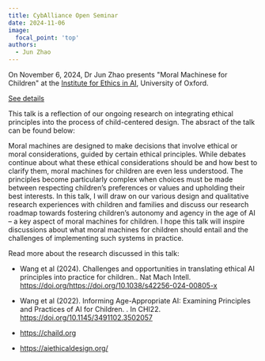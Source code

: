 ```yaml
---
title: CybAlliance Open Seminar
date: 2024-11-06
image:
  focal_point: 'top'
authors:
  - Jun Zhao
---
```



On November 6, 2024, Dr Jun Zhao presents "Moral Machinese for Children" at the [Institute for Ethics in AI](https://www.oxford-aiethics.ox.ac.uk/), University of Oxford.

[See details](https://www.oxford-aiethics.ox.ac.uk/ethics-ai-lunchtime-research-seminar-moral-machines-children?utm_source=newsletter&utm_medium=email&utm_campaign=institute_for_ethics_in_ai_newsletter&utm_term=2024-12-11)


This talk is a reflection of our ongoing research on integrating ethical principles into the process of child-centered design. The absract of the talk can be found below:

Moral machines are designed to make decisions that involve ethical or moral considerations, guided by certain ethical principles. While debates continue about what these ethical considerations should be and how best to clarify them, moral machines for children are even less understood. The principles become particularly complex when choices must be made between respecting children’s preferences or values and upholding their best interests. In this talk, I will draw on our various design and qualitative research experiences with children and families and discuss our research roadmap towards fostering children’s autonomy and agency in the age of AI – a key aspect of moral machines for children. I hope this talk will inspire discussions about what moral machines for children should entail and the challenges of implementing such systems in practice. 


Read more about the research discussed in this talk:

- Wang et al (2024). Challenges and opportunities in translating ethical AI principles into practice for children.. Nat Mach Intell. https://doi.org/https://doi.org/10.1038/s42256-024-00805-x
- Wang et al (2022). Informing Age-Appropriate AI: Examining Principles and Practices of AI for Children. . In CHI22. https://doi.org/10.1145/3491102.3502057

- https://chaild.org
- https://aiethicaldesign.org/


